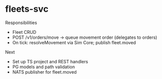 # fleets-svc

Responsibilities
- Fleet CRUD
- POST /v1/orders/move → queue movement order (delegates to orders)
- On tick: resolveMovement via Sim Core; publish fleet.moved

Next
- Set up TS project and REST handlers
- PG models and path validation
- NATS publisher for fleet.moved

